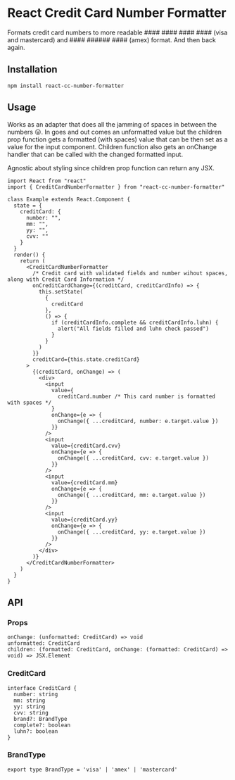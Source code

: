 # React Credit Card Number Formatter

Formats credit card numbers to more readable #### #### #### #### (visa and mastercard) and #### ###### #### (amex) format. And then back again.

## Installation

```
npm install react-cc-number-formatter
```

## Usage 

Works as an adapter that does all the jamming of spaces in between the numbers 😛. In goes and out comes an unformatted value but the children prop function gets a formatted (with spaces) value that can be then set as a value for the input component. Children function also gets an onChange handler that can be called with the changed formatted input.

Agnostic about styling since children prop function can return any JSX.

```JSX
import React from "react"
import { CreditCardNumberFormatter } from "react-cc-number-formatter"

class Example extends React.Component {
  state = {
    creditCard: {
      number: "",
      mm: "",
      yy: "",
      cvv: ""
    }
  }
  render() {
    return (
      <CreditCardNumberFormatter
        /* Credit card with validated fields and number wihout spaces, along with Credit Card Information */
        onCreditCardChange={(creditCard, creditCardInfo) => {
          this.setState(
            {
              creditCard
            },
            () => {
              if (creditCardInfo.complete && creditCardInfo.luhn) {
                alert("All fields filled and luhn check passed")
              }
            }
          )
        }}
        creditCard={this.state.creditCard}
      >
        {(creditCard, onChange) => (
          <div>
            <input
              value={
                creditCard.number /* This card number is formatted with spaces */
              }
              onChange={e => {
                onChange({ ...creditCard, number: e.target.value })
              }}
            />
            <input
              value={creditCard.cvv}
              onChange={e => {
                onChange({ ...creditCard, cvv: e.target.value })
              }}
            />
            <input
              value={creditCard.mm}
              onChange={e => {
                onChange({ ...creditCard, mm: e.target.value })
              }}
            />
            <input
              value={creditCard.yy}
              onChange={e => {
                onChange({ ...creditCard, yy: e.target.value })
              }}
            />
          </div>
        )}
      </CreditCardNumberFormatter>
    )
  }
}
```

## API

### Props

```JSX
onChange: (unformatted: CreditCard) => void
unformatted: CreditCard
children: (formatted: CreditCard, onChange: (formatted: CreditCard) => void) => JSX.Element
```

### CreditCard


```JSX
interface CreditCard {
  number: string
  mm: string
  yy: string
  cvv: string
  brand?: BrandType
  complete?: boolean
  luhn?: boolean
}
```

### BrandType

```JSX
export type BrandType = 'visa' | 'amex' | 'mastercard'
```



